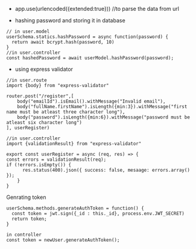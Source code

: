 - app.use(urlencoded({extended:true})) //to parse the data from url

- hashing password and storing it in database
```
// in user.model
userSchema.statics.hashPassword = async function(password) {
  return await bcrypt.hash(password, 10)
}
//in user.controller 
const hashedPassword = await userModel.hashPassword(password);

```

- using express validator 

```
//in user.route
import {body} from "express-validator"

router.post("/register",[
    body("emailId").isEmail().withMessage("Invalid email"),
    body("fullName.firstName").isLength({min:3}).withMessage("first name must be atleast three character long"),
    body("password").isLength({min:6}).withMessage("password must be atleast six character long")
], userRegister)

//in user.controller
import {validationResult} from "express-validator"

export const userRegister = async (req, res) => {
const errors = validationResult(req);
if (!errors.isEmpty()) {
      res.status(400).json({ success: false, mesaage: errors.array() });
    }
}

```

Genrating token
```
userSchema.methods.generateAuthToken = function() {
  const token = jwt.sign({_id : this._id}, process.env.JWT_SECRET)
  return token;
}

in controller
const token = newUser.generateAuthToken();
```